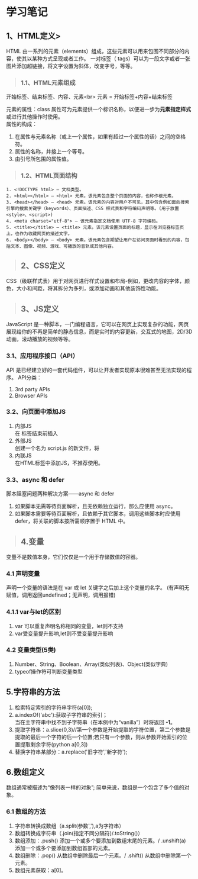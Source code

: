 # 学习笔记

## 1、HTML定义>
HTML 由一系列的元素（elements）组成，这些元素可以用来包围不同部分的内容，使其以某种方式呈现或者工作。 一对标签（ tags）可以为一段文字或者一张图片添加超链接，将文字设置为斜体，改变字号，等等。

>### 1.1、HTML元素组成

开始标签、结束标签、内容、元素<br\>
元素 = 开始标签+内容+结束标签

元素的属性：class 属性可为元素提供一个标识名称，以便进一步为**元素指定样式**或进行其他操作时使用。<br>
属性的构成：<br>
1. 在属性与元素名称（或上一个属性，如果有超过一个属性的话）之间的空格符。<br>
2. 属性的名称，并接上一个等号。<br>
3. 由引号所包围的属性值。

>### 1.2、HTML页面结构

    1. <!DOCTYPE html> — 文档类型。
    2. <html></html> — <html> 元素。该元素包含整个页面的内容，也称作根元素。
    3. <head></head> — <head> 元素。该元素的内容对用户不可见，其中包含例如面向搜索引擎的搜索关键字（keywords）、页面描述、CSS 样式表和字符编码声明等。(用于放置<style>、<script>)
    4. <meta charset="utf-8"> — 该元素指定文档使用 UTF-8 字符编码。
    5. <title></title> — <title> 元素。该元素设置页面的标题，显示在浏览器标签页上，也作为收藏网页的描述文字。
    6. <body></body> — <body> 元素。该元素包含期望让用户在访问页面时看到的内容，包括文本、图像、视频、游戏、可播放的音轨或其他内容。

>## 2、CSS定义
CSS（级联样式表）用于对网页进行样式设置和布局-例如，更改内容的字体，颜色，大小和间距，将其拆分为多列，或添加动画和其他装饰性功能。


>## 3、JS定义
JavaScript 是一种脚本，一门编程语言，它可以在网页上实现复杂的功能，网页展现给你的不再是简单的静态信息，而是实时的内容更新，交互式的地图，2D/3D 动画，滚动播放的视频等等。

### 3.1、应用程序接口（API）
API 是已经建立好的一套代码组件，可以让开发者实现原本很难甚至无法实现的程序。
API分类：
1. 3rd party APIs
2. Browser APIs
### 3.2、向页面中添加JS
1. 内部JS<br>
在 </body> 标签结束前插入<scrpit></scrpit>  
2. 外部JS<br>
创建一个名为 script.js 的新文件，将 <script> 元素替换为：<script src="script.js" async></script>
3. 内联JS<br>
在HTML标签中添加JS，不推荐使用。

### 3.3、async 和 defer
脚本阻塞问题两种解决方案——async 和 defer
1. 如果脚本无需等待页面解析，且无依赖独立运行，那么应使用 async。
2. 如果脚本需要等待页面解析，且依赖于其它脚本，调用这些脚本时应使用 defer，将关联的脚本按所需顺序置于 HTML 中。


>## 4.变量
变量不是数值本身，它们仅仅是一个用于存储数值的容器。

### 4.1 声明变量
声明一个变量的语法是在 var 或 let 关键字之后加上这个变量的名字。
(有声明无赋值，调用返回undefined；无声明，调用报错)

### 4.1.1 var与let的区别
1. var 可以重复声明名称相同的变量，let则不支持
2. var受变量提升影响,let则不受变量提升影响

### 4.2 变量类型(5类)
1. Number、String、Boolean、Array(类似列表)、Object(类似字典)<br>
2. typeof操作符可判断变量类型

## 5.字符串的方法
1. 检索特定索引的字符串字符(a[0]);
2. a.indexOf('abc'):获取子字符串的索引；<br>
当在主字符串中找不到子字符串（在本例中为“vanilla”）时将返回 **-1**。
3. 提取字符串：a.slice(0,3)//第一个参数是开始提取的字符位置，第二个参数是提取的最后一个字符的后一个位置;若只有一个参数，则从参数开始索引的位置提取剩余字符(python a[0,3])<br>
4. 替换字符串某部分：a.replace('旧字符','新字符');<br>



## 6.数组定义
数组通常被描述为“像列表一样的对象”; 简单来说，数组是一个包含了多个值的对象。

### 6.1 数组的方法
1. 字符串转换成数组（a.split(参数','),a为字符串）
2. 数组转换成字符串（.join(指定不同分隔符)/.toString()）
3. 数组添加：.push() 添加一个或多个要添加到数组末尾的元素。/ .unshift(a) 添加一个或多个要添加到数组首部的元素。
4. 数组删除：.pop() 从数组中删除最后一个元素。/ .shift() 从数组中删除第一个元素。
5. 数组元素获取：a[0]。
